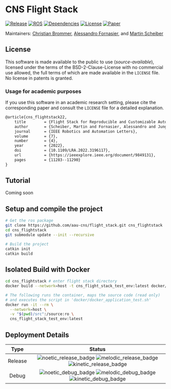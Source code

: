 # CNS Flight Stack

 [![Release](https://img.shields.io/github/v/release/aau-cns/flight_stack?logo=github)](https://github.com/aau-cns/flight_stack/releases) [![ROS](https://img.shields.io/github/workflow/status/aau-cns/flight_stack/ROS/main?logo=ROS&label=ROS1%20build)](https://github.com/aau-cns/flight_stack/actions/workflows/ros.yml) [![Dependencies](https://img.shields.io/librariesio/github/aau-cns/flight_stack)](https://github.com/aau-cns/flight_stack/blob/main/src/)
[![License](https://img.shields.io/badge/License-AAUCNS-336B81.svg)](https://github.com/aau-cns/flight_stack/blob/main/LICENSE) [![Paper](https://img.shields.io/badge/IEEEXplore-10.1109/LRA.2022.3196117-00629B.svg?logo=ieee)](https://doi.org/10.1109/LRA.2022.3196117)

Maintainers: [Christian Brommer](mailto:christian.brommer@aau.at), [Alessandro Fornasier](mailto:alessandro.fornasier@aau.at), and [Martin Scheiber](mailto:martin.scheiber@aau.at)

## License
This software is made available to the public to use (_source-available_), licensed under the terms of the BSD-2-Clause-License with no commercial use allowed, the full terms of which are made available in the `LICENSE` file. No license in patents is granted.

### Usage for academic purposes
If you use this software in an academic research setting, please cite the
corresponding paper and consult the `LICENSE` file for a detailed explanation.

```latex
@article{cns_flightstack22,
    title        = {Flight Stack for Reproducible and Customizable Autonomy Applications in Research and Industry},
    author       = {Scheiber, Martin and Fornasier, Alessandro and Jung, Roland and Böhm, Christoph and Dhakate, Rohit and Stewart, Christian and Steinbrener, Jan and Weiss, Stephan and Brommer, Christian},
    journal      = {IEEE Robotics and Automation Letters},
    volume       = {7},
    number       = {4},
    year         = {2022},
    doi          = {10.1109/LRA.2022.3196117},
    url          = {https://ieeexplore.ieee.org/document/9849131},
    pages        = {11283--11290}
}
```

## Tutorial

Coming soon

## Setup and compile the project

```bash
# Get the ros package
git clone https://github.com/aau-cns/flight_stack.git cns_flightstack
cd cns_flightstack
git submodule update --init --recursive

# Build the project
catkin init
catkin build
```

## Isolated Build with Docker

```sh
cd cns_flightstack # enter flight stack directory
docker build --network=host -t cns_flight_stack_test_env:latest docker/ # Build the Docker image

# The following runs the container, maps the source code (read only)
# and executes the script in 'docker/docker_application_test.sh'
docker run -it --rm \
  --network=host \
  -v "$(pwd)/src":/source:ro \
  cns_flight_stack_test_env:latest
```

## Deployment Details

| Type | Status|
|:----:|:-----:|
| Release | ![noetic_release_badge](https://img.shields.io/endpoint?url=https://gist.githubusercontent.com/ist-cns/d4b4eee830e1c61a17ed35ecf413f8d1/raw/build_ros_noetic_Release.json) ![melodic_release_badge](https://img.shields.io/endpoint?url=https://gist.githubusercontent.com/ist-cns/d4b4eee830e1c61a17ed35ecf413f8d1/raw/build_ros_melodic_Release.json) ![kinetic_release_badge](https://img.shields.io/endpoint?url=https://gist.githubusercontent.com/ist-cns/d4b4eee830e1c61a17ed35ecf413f8d1/raw/build_ros_kinetic_Release.json) |
| Debug | ![noetic_debug_badge](https://img.shields.io/endpoint?url=https://gist.githubusercontent.com/ist-cns/d4b4eee830e1c61a17ed35ecf413f8d1/raw/build_ros_noetic_Debug.json) ![melodic_debug_badge](https://img.shields.io/endpoint?url=https://gist.githubusercontent.com/ist-cns/d4b4eee830e1c61a17ed35ecf413f8d1/raw/build_ros_melodic_Debug.json) ![kinetic_debug_badge](https://img.shields.io/endpoint?url=https://gist.githubusercontent.com/ist-cns/d4b4eee830e1c61a17ed35ecf413f8d1/raw/build_ros_kinetic_Debug.json) |
